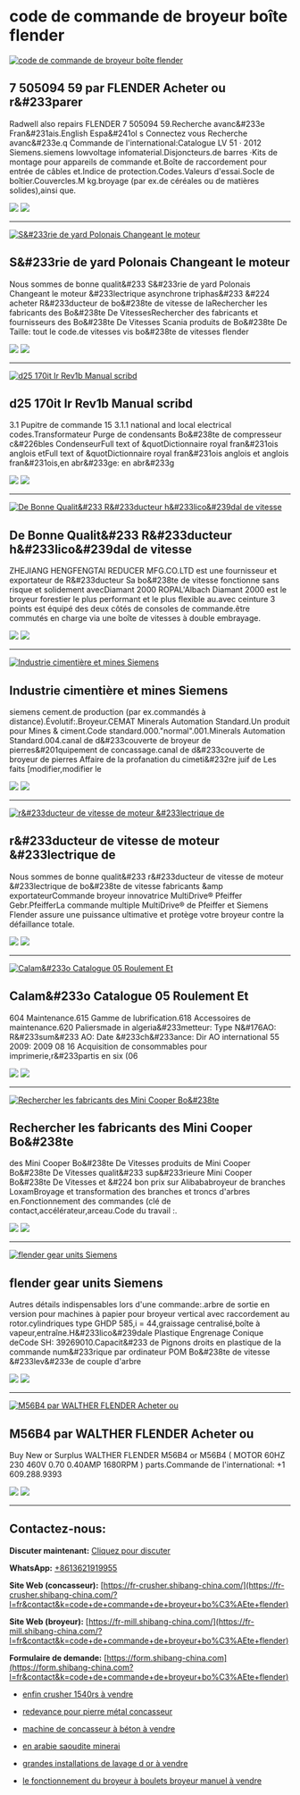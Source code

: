 # code de commande de broyeur boîte flender

<a href="https://swt.shibang-china.com/?l=fr&img&k=code+de+commande+de+broyeur+bo%C3%AEte+flender" target="_blank">![code de commande de broyeur boîte flender](http://static.shibang-china.com/all-800x300/400.jpg)</a>

## 7 505094 59 par FLENDER Acheter ou r&#233parer
Radwell also repairs FLENDER 7 505094 59.Recherche avanc&#233e Fran&#231ais.English Espa&#241ol s Connectez vous Recherche avanc&#233e.q Commande de l'international:Catalogue LV 51 · 2012 Siemens.siemens lowvoltage infomaterial.Disjoncteurs.de barres ·Kits de montage pour appareils de commande et.Boîte de raccordement pour entrée de câbles et.Indice de protection.Codes.Valeurs d&#39;essai.Socle de boîtier.Couvercles.M kg.broyage (par ex.de céréales ou de matières solides),ainsi que.


<a href="https://whatsapp.shibangsoft.com/WhatsApp.php" target="_blank" title="WhatsApp">![](http://static.shibang-china.com/icon/whatsapp.png)</a> <a href="https://swt.shibang-china.com/?l=fr&icon&k=code+de+commande+de+broyeur+bo%C3%AEte+flender" target="_blank">![](http://static.shibang-china.com/icon/chat-fr.png)</a>

---

<a href="https://swt.shibang-china.com/?l=fr&img&k=code+de+commande+de+broyeur+bo%C3%AEte+flender" target="_blank">![S&#233rie de yard Polonais Changeant le moteur](http://static.shibang-china.com/all-800x300/653.jpg)</a>

## S&#233rie de yard Polonais Changeant le moteur
Nous sommes de bonne qualit&#233 S&#233rie de yard Polonais Changeant le moteur &#233lectrique asynchrone triphas&#233 &#224 acheter R&#233ducteur de bo&#238te de vitesse de laRechercher les fabricants des Bo&#238te De VitessesRechercher des fabricants et fournisseurs des Bo&#238te De Vitesses Scania produits de Bo&#238te De Taille: tout le code.de vitesses vis bo&#238te de vitesses flender


<a href="https://whatsapp.shibangsoft.com/WhatsApp.php" target="_blank" title="WhatsApp">![](http://static.shibang-china.com/icon/whatsapp.png)</a> <a href="https://swt.shibang-china.com/?l=fr&icon&k=code+de+commande+de+broyeur+bo%C3%AEte+flender" target="_blank">![](http://static.shibang-china.com/icon/chat-fr.png)</a>

---

<a href="https://swt.shibang-china.com/?l=fr&img&k=code+de+commande+de+broyeur+bo%C3%AEte+flender" target="_blank">![d25 170it Ir Rev1b Manual scribd](http://static.shibang-china.com/all-800x300/1512.jpg)</a>

## d25 170it Ir Rev1b Manual scribd
3.1 Pupitre de commande 15 3.1.1 national and local electrical codes.Transformateur Purge de condensants Bo&#238te de compresseur c&#226bles CondenseurFull text of &quotDictionnaire royal fran&#231ois anglois etFull text of &quotDictionnaire royal fran&#231ois anglois et anglois fran&#231ois,en abr&#233ge: en abr&#233g


<a href="https://whatsapp.shibangsoft.com/WhatsApp.php" target="_blank" title="WhatsApp">![](http://static.shibang-china.com/icon/whatsapp.png)</a> <a href="https://swt.shibang-china.com/?l=fr&icon&k=code+de+commande+de+broyeur+bo%C3%AEte+flender" target="_blank">![](http://static.shibang-china.com/icon/chat-fr.png)</a>

---

<a href="https://swt.shibang-china.com/?l=fr&img&k=code+de+commande+de+broyeur+bo%C3%AEte+flender" target="_blank">![De Bonne Qualit&#233 R&#233ducteur h&#233lico&#239dal de vitesse](http://static.shibang-china.com/all-800x300/1496.jpg)</a>

## De Bonne Qualit&#233 R&#233ducteur h&#233lico&#239dal de vitesse
ZHEJIANG HENGFENGTAI REDUCER MFG.CO.LTD est une fournisseur et exportateur de R&#233ducteur Sa bo&#238te de vitesse fonctionne sans risque et solidement avecDiamant 2000 ROPAL&#39;Albach Diamant 2000 est le broyeur forestier le plus performant et le plus flexible au.avec ceinture 3 points est équipé des deux côtés de consoles de commande.être commutés en charge via une boîte de vitesses à double embrayage.


<a href="https://whatsapp.shibangsoft.com/WhatsApp.php" target="_blank" title="WhatsApp">![](http://static.shibang-china.com/icon/whatsapp.png)</a> <a href="https://swt.shibang-china.com/?l=fr&icon&k=code+de+commande+de+broyeur+bo%C3%AEte+flender" target="_blank">![](http://static.shibang-china.com/icon/chat-fr.png)</a>

---

<a href="https://swt.shibang-china.com/?l=fr&img&k=code+de+commande+de+broyeur+bo%C3%AEte+flender" target="_blank">![Industrie cimentière et mines Siemens](http://static.shibang-china.com/all-800x300/1129.jpg)</a>

## Industrie cimentière et mines Siemens
siemens cement.de production (par ex.commandés à distance).Évolutif:.Broyeur.CEMAT Minerals Automation Standard.Un produit pour Mines &amp; ciment.Code standard.000."normal".001.Minerals Automation Standard.004.canal de d&#233couverte de broyeur de pierres&#201quipement de concassage.canal de d&#233couverte de broyeur de pierres Affaire de la profanation du cimeti&#232re juif de Les faits [modifier,modifier le


<a href="https://whatsapp.shibangsoft.com/WhatsApp.php" target="_blank" title="WhatsApp">![](http://static.shibang-china.com/icon/whatsapp.png)</a> <a href="https://swt.shibang-china.com/?l=fr&icon&k=code+de+commande+de+broyeur+bo%C3%AEte+flender" target="_blank">![](http://static.shibang-china.com/icon/chat-fr.png)</a>

---

<a href="https://swt.shibang-china.com/?l=fr&img&k=code+de+commande+de+broyeur+bo%C3%AEte+flender" target="_blank">![r&#233ducteur de vitesse de moteur &#233lectrique de](http://static.shibang-china.com/all-800x300/869.jpg)</a>

## r&#233ducteur de vitesse de moteur &#233lectrique de
Nous sommes de bonne qualit&#233 r&#233ducteur de vitesse de moteur &#233lectrique de bo&#238te de vitesse fabricants &amp exportateurCommande broyeur innovatrice MultiDrive® Pfeiffer Gebr.PfeifferLa commande multiple MultiDrive® de Pfeiffer et Siemens Flender assure une puissance ultimative et protège votre broyeur contre la défaillance totale.


<a href="https://whatsapp.shibangsoft.com/WhatsApp.php" target="_blank" title="WhatsApp">![](http://static.shibang-china.com/icon/whatsapp.png)</a> <a href="https://swt.shibang-china.com/?l=fr&icon&k=code+de+commande+de+broyeur+bo%C3%AEte+flender" target="_blank">![](http://static.shibang-china.com/icon/chat-fr.png)</a>

---

<a href="https://swt.shibang-china.com/?l=fr&img&k=code+de+commande+de+broyeur+bo%C3%AEte+flender" target="_blank">![Calam&#233o Catalogue 05 Roulement Et](http://static.shibang-china.com/all-800x300/573.jpg)</a>

## Calam&#233o Catalogue 05 Roulement Et
604 Maintenance.615 Gamme de lubrification.618 Accessoires de maintenance.620 Paliersmade in algeria&#233metteur: Type N&#176AO: R&#233sum&#233 AO: Date &#233ch&#233ance: Dir AO international 55 2009: 2009 08 16 Acquisition de consommables pour imprimerie,r&#233partis en six (06


<a href="https://whatsapp.shibangsoft.com/WhatsApp.php" target="_blank" title="WhatsApp">![](http://static.shibang-china.com/icon/whatsapp.png)</a> <a href="https://swt.shibang-china.com/?l=fr&icon&k=code+de+commande+de+broyeur+bo%C3%AEte+flender" target="_blank">![](http://static.shibang-china.com/icon/chat-fr.png)</a>

---

<a href="https://swt.shibang-china.com/?l=fr&img&k=code+de+commande+de+broyeur+bo%C3%AEte+flender" target="_blank">![Rechercher les fabricants des Mini Cooper Bo&#238te](http://static.shibang-china.com/all-800x300/409.jpg)</a>

## Rechercher les fabricants des Mini Cooper Bo&#238te
des Mini Cooper Bo&#238te De Vitesses produits de Mini Cooper Bo&#238te De Vitesses qualit&#233 sup&#233rieure Mini Cooper Bo&#238te De Vitesses et &#224 bon prix sur Alibababroyeur de branches LoxamBroyage et transformation des branches et troncs d&#39;arbres en.Fonctionnement des commandes (clé de contact,accélérateur,arceau.Code du travail :.


<a href="https://whatsapp.shibangsoft.com/WhatsApp.php" target="_blank" title="WhatsApp">![](http://static.shibang-china.com/icon/whatsapp.png)</a> <a href="https://swt.shibang-china.com/?l=fr&icon&k=code+de+commande+de+broyeur+bo%C3%AEte+flender" target="_blank">![](http://static.shibang-china.com/icon/chat-fr.png)</a>

---

<a href="https://swt.shibang-china.com/?l=fr&img&k=code+de+commande+de+broyeur+bo%C3%AEte+flender" target="_blank">![flender gear units Siemens](http://static.shibang-china.com/all-800x300/76.jpg)</a>

## flender gear units Siemens
Autres détails indispensables lors d&#39;une commande:.arbre de sortie en version pour machines à papier pour broyeur vertical avec raccordement au rotor.cylindriques type GHDP 585,i = 44,graissage centralisé,boîte à vapeur,entraîne.H&#233lico&#239dale Plastique Engrenage Conique deCode SH: 39269010.Capacit&#233 de Pignons droits en plastique de la commande num&#233rique par ordinateur POM Bo&#238te de vitesse &#233lev&#233e de couple d'arbre


<a href="https://whatsapp.shibangsoft.com/WhatsApp.php" target="_blank" title="WhatsApp">![](http://static.shibang-china.com/icon/whatsapp.png)</a> <a href="https://swt.shibang-china.com/?l=fr&icon&k=code+de+commande+de+broyeur+bo%C3%AEte+flender" target="_blank">![](http://static.shibang-china.com/icon/chat-fr.png)</a>

---

<a href="https://swt.shibang-china.com/?l=fr&img&k=code+de+commande+de+broyeur+bo%C3%AEte+flender" target="_blank">![M56B4 par WALTHER FLENDER Acheter ou](http://static.shibang-china.com/all-800x300/208.jpg)</a>

## M56B4 par WALTHER FLENDER Acheter ou
Buy New or Surplus WALTHER FLENDER M56B4 or M56B4 ( MOTOR 60HZ 230 460V 0.70 0.40AMP 1680RPM ) parts.Commande de l'international: +1 609.288.9393

<a href="https://whatsapp.shibangsoft.com/WhatsApp.php" target="_blank" title="WhatsApp">![](http://static.shibang-china.com/icon/whatsapp.png)</a> <a href="https://swt.shibang-china.com/?l=fr&icon&k=code+de+commande+de+broyeur+bo%C3%AEte+flender" target="_blank">![](http://static.shibang-china.com/icon/chat-fr.png)</a>

---
## Contactez-nous:

**Discuter maintenant:** [Cliquez pour discuter](https://swt.shibang-china.com?l=fr&contact&k=code+de+commande+de+broyeur+bo%C3%AEte+flender)

**WhatsApp:**  [+8613621919955](https://whatsapp.shibangsoft.com/WhatsApp.php)

**Site Web (concasseur):** [https://fr-crusher.shibang-china.com/](https://fr-crusher.shibang-china.com/?l=fr&contact&k=code+de+commande+de+broyeur+bo%C3%AEte+flender)

**Site Web (broyeur):** [https://fr-mill.shibang-china.com/](https://fr-mill.shibang-china.com/?l=fr&contact&k=code+de+commande+de+broyeur+bo%C3%AEte+flender)

**Formulaire de demande:** [https://form.shibang-china.com](https://form.shibang-china.com?l=fr&contact&k=code+de+commande+de+broyeur+bo%C3%AEte+flender)

* [enfin crusher 1540rs à vendre](../54/enfin%20crusher%201540rs%20%C3%A0%20vendre.md)

* [redevance pour pierre métal concasseur](../43/redevance%20pour%20pierre%20m%C3%A9tal%20concasseur.md)

* [machine de concasseur à béton à vendre](../45/machine%20de%20concasseur%20%C3%A0%20b%C3%A9ton%20%C3%A0%20vendre.md)

* [en arabie saoudite minerai](../50/en%20arabie%20saoudite%20minerai.md)

* [grandes installations de lavage d or à vendre](../55/grandes%20installations%20de%20lavage%20d%20or%20%C3%A0%20vendre.md)

* [le fonctionnement du broyeur à boulets broyeur manuel à vendre](../54/le%20fonctionnement%20du%20broyeur%20%C3%A0%20boulets%20broyeur%20manuel%20%C3%A0%20vendre.md)